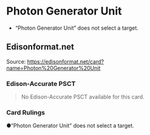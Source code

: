 # Photon Generator Unit

*   “Photon Generator Unit” does not select a target.

## Edisonformat.net

Source: https://edisonformat.net/card?name=Photon%20Generator%20Unit

### Edison-Accurate PSCT

> No Edison-Accurate PSCT available for this card.

### Card Rulings

●“Photon Generator Unit” does not select a target.
            